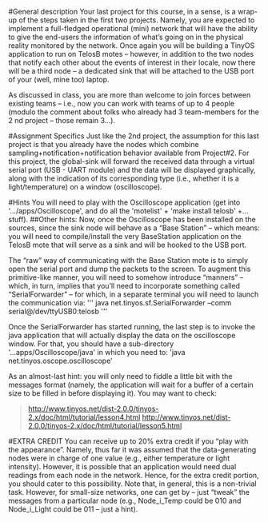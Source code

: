#General description
Your last project for this course, in a sense, is a wrap-up of the steps taken in the first two projects. Namely, you are expected to implement a full-fledged operational (mini) network that will have the ability to give the end-users the information of what’s going on in the physical reality monitored by the network. Once again you will be building a TinyOS application to run on TelosB motes – however, in addition to the two nodes that notify each other about the events of interest in their locale, now there will be a third node – a dedicated sink that will be attached to the USB port of your (well, mine too) laptop.

As discussed in class, you are more than welcome to join forces between existing teams – i.e., now you can work with teams of up to 4 people (modulo the comment about folks who already had 3 team-members for the 2 nd project – those remain 3...).

#Assignment Specifics
Just like the 2nd project, the assumption for this last project is that you already have the nodes which combine sampling+notification+notification behavior available from Project#2. For this project, the global-sink will forward the received data through a virtual serial port (USB - UART module) and the data will be displayed graphically, along with the indication of its corresponding type (i.e., whether it is a light/temperature) on a window (oscilloscope).

#Hints
You will need to play with the Oscilloscope application (get into '.../apps/Oscilloscope', and do all the 'motelist' + 'make install telosb' +... stuff).
##Other hints:
Now, once the Oscilloscope has been installed on the sources, since the sink node will behave as a “Base Station” – which means: you will need to compile/install the very BaseStation application on the TelosB mote that will serve as a sink and will be hooked to the USB port.

The “raw” way of communicating with the Base Station mote is to simply open the serial port and dump the packets to the screen. To augment this primitive-like manner, you will need to somehow introduce “manners” – which, in turn, implies that you’ll need to incorporate something called “SerialForwarder” – for which, in a separate terminal you will need to launch the communication via:
'''
java net.tinyos.sf.SerialForwarder –comm serial@/dev/ttyUSB0:telosb
'''

Once the SerialForwarder has started running, the last step is to invoke the java application that will actually display the data on the oscilloscope window. For that, you should have a sub-directory '...apps/Oscilloscope/java' in which you need to:
'java net.tinyos.oscope.oscilloscope'

As an almost-last hint: you will only need to fiddle a little bit with the messages format (namely, the application will wait for a buffer of a certain size to be filled in before displaying it). You may want to check:
>http://www.tinyos.net/dist-2.0.0/tinyos-2.x/doc/html/tutorial/lesson4.html
>http://www.tinyos.net/dist-2.0.0/tinyos-2.x/doc/html/tutorial/lesson5.html

#EXTRA CREDIT
You can receive up to 20% extra credit if you “play with the appearance”. Namely, thus far it was assumed that the data-generating nodes were in charge of one value (e.g., either temperature or light intensity). However, it is possible that an application would need dual readings from each node in the network. Hence, for the extra credit portion, you should cater to this possibility. Note that, in general, this is a non-trivial task. However, for small-size networks, one can get by – just “tweak” the messages from a particular node (e.g., Node_i_Temp could be 010 and Node_i_Light could be 011 – just a hint).
